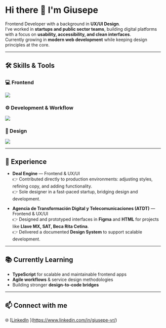 # Hi there 👋 I'm Giusepe  

Frontend Developer with a background in **UX/UI Design**.  
I’ve worked in **startups and public sector teams**, building digital platforms with a focus on **usability, accessibility, and clean interfaces**.  
Currently growing in **modern web development** while keeping design principles at the core.  

---

## 🛠️ Skills & Tools  

### 💻 Frontend
<p align="left">
  <img src="https://skillicons.dev/icons?i=html,css,js,react,tailwind,vite" />
</p>

### ⚙️ Development & Workflow
<p align="left">
  <img src="https://skillicons.dev/icons?i=git,github,vscode" />
</p>

### 🎨 Design
<p align="left">
  <img src="https://skillicons.dev/icons?i=figma,ai,ps" />
</p>

---

## 📂 Experience  

- **Deal Engine** — Frontend & UX/UI  
  👉 Contributed directly to production environments: adjusting styles, refining copy, and adding functionality.  
  👉 Sole designer in a fast-paced startup, bridging design and development.  

- **Agencia de Transformación Digital y Telecomunicaciones (ATDT)** — Frontend & UX/UI  
  👉 Designed and prototyped interfaces in **Figma** and **HTML** for projects like **Llave MX, SAT, Beca Rita Cetina**.  
  👉 Delivered a documented **Design System** to support scalable development.  

---

## 📚 Currently Learning  
- **TypeScript** for scalable and maintainable frontend apps  
- **Agile workflows** & service design methodologies  
- Building stronger **design-to-code bridges**  

---

## 📫 Connect with me  
🌐 [[LinkedIn]() ](https://www.linkedin.com/in/giusepe-vr/) 
